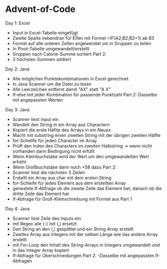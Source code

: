 # Advent-of-Code

Day 1: Excel
- Input in Excel-Tabelle eingefügt
- Zweite Spalte nebendran für Elfen mit Formel =IF(A2;B2;B2+1) ab B3
- Formel auf alle unteren Zellen angewendet um in Gruppen zu teilen
- In Pivot-Tabelle umgewandelt/erstellt 
- Gruppen nach Calorie-Summe sortiert
Part 2:
- 3 höchsten Summen addiert


Day 2: Java
- Alle möglichen Punktekombinationen in Excel gerechnet
- In Java Scanner um die Datei zu lesen
- Alle Leerzeichen entfernt damit "AX" statt "A X"
- If-else mit jeder Kombination für passende Punktzahl
Part 2: Dasselbe mit angepassten Werten

Day 3: Java
- Scanner liest input ein
- Wandelt den String in ein Array aus Charactern
- Kopiert die erste Häflte des Arrays in ein Neues
- Macht mit substring einen zweiten String mit der übrigen zweiten Hälfte
- for-Schelife für jeden Character im Array
- Prüft den Index des Characters im zweiten Halbstring -> wenn nicht vorhanden dann Bedingung nicht erfüllt
- Wenn Kleinbuchstabe wird der Wert um den umgewandelten Wert erhöht
- Wenn Großbuchstabe dann noch +58 dazu
Part 2:
- Scanner liest die nächsten 3 Zeilen
- Erstellt ein Array aus char mit dem ersten String
- for-Schleife für jedes Element aus dem erstellten Array
- genestete If-Abfrage ob die zweite Zeile das Element hat; danach ob die dritte Zeile das Element hat
- If-Abfrage für Groß-Kleinschreibung mit Formel aus Part 1

Day 4: Java
- Scanner liest Zeile des Inputs ein
- mit Regex alle (-) mit (,) ersetzt
- Den String an den (,) gesplittet und ein String Array erstellt
- Zweites Array aus Integers mit der selben Länge wie das andere Array erstellt
- mit For-Loop den Inhalt des String-Arrays in Integers umgewandelt und in das Integer Array kopiert
- If-Abfrage für Überschneidungen
Part 2:
-Dasselbe mit angepassten If-Abfragen
